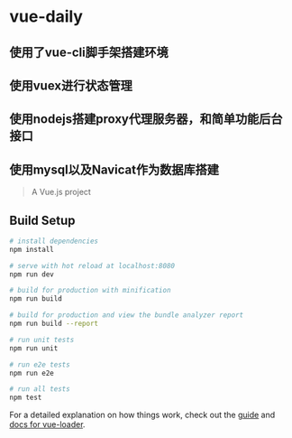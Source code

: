 # vue-daily

## 使用了vue-cli脚手架搭建环境
## 使用vuex进行状态管理
## 使用nodejs搭建proxy代理服务器，和简单功能后台接口
## 使用mysql以及Navicat作为数据库搭建

> A Vue.js project

## Build Setup

``` bash
# install dependencies
npm install

# serve with hot reload at localhost:8080
npm run dev

# build for production with minification
npm run build

# build for production and view the bundle analyzer report
npm run build --report

# run unit tests
npm run unit

# run e2e tests
npm run e2e

# run all tests
npm test
```

For a detailed explanation on how things work, check out the [guide](http://vuejs-templates.github.io/webpack/) and [docs for vue-loader](http://vuejs.github.io/vue-loader).
